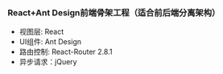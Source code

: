 ### React+Ant Design前端骨架工程（适合前后端分离架构）

-   视图层: React
-   UI组件: Ant Design
-   路由控制: React-Router 2.8.1
-   异步请求：jQuery
